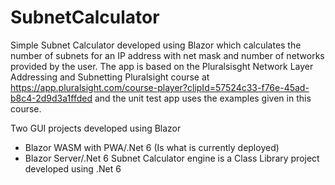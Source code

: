 # SubnetCalculator

Simple Subnet Calculator developed using Blazor which calculates the number of subnets for an IP address with net mask and number of networks provided by the user.  The app is based on the Pluralsisght Network Layer Addressing and Subnetting Pluralsight course at https://app.pluralsight.com/course-player?clipId=57524c33-f76e-45ad-b8c4-2d9d3a1ffded and the unit test app uses the examples given in this course.

Two GUI projects developed using Blazor
  * Blazor WASM with PWA/.Net 6 (Is what is currently deployed)
  * Blazor Server/.Net 6
Subnet Calculator engine is a Class Library project developed using .Net 6 
